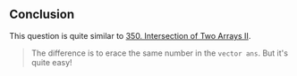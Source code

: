 ## Conclusion

This question is quite similar to [350. Intersection of Two Arrays II](https://github.com/Sinyu104/Leetcode-practice/tree/master/0350-Intersection_of_Two_Arrays_II).

> The difference is to erace the same number in the `vector ans`.
> But it's quite easy!

